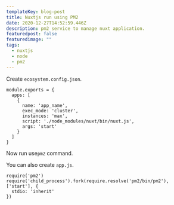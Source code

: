```yaml
---
templateKey: blog-post
title: Nuxtjs run using PM2
date: 2020-12-27T14:52:59.446Z
description: pm2 service to manage nuxt application.
featuredpost: false
featuredimage: ""
tags:
  - nuxtjs
  - node
  - pm2
---
```

Create `ecosystem.config.json`.

```
module.exports = {
  apps: [
    {
      name: 'app_name',
      exec_mode: 'cluster',
      instances: 'max',
      script: './node_modules/nuxt/bin/nuxt.js',
      args: 'start'
    }
  ]
}

```

Now run use`pm2` command.

You can also create `app.js`.

```
require('pm2')
require('child_process').fork(require.resolve('pm2/bin/pm2'), ['start'], {
  stdio: 'inherit'
})
```

